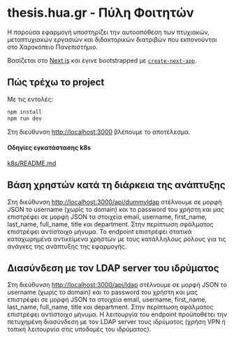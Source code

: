 # thesis.hua.gr - Πύλη Φοιτητών

H παρούσα εφαρμογή υποστηρίζει την αυτοαπόθεση των πτυχιακών, μεταπτυχιακών εργασιών και διδακτορικών διατριβών που εκπονούνται στο Χαροκόπειο Πανεπιστήμιο. 

Βασίζεται στο [Next.js](https://nextjs.org/) και έγινε bootstrapped με [`create-next-app`](https://github.com/vercel/next.js/tree/canary/packages/create-next-app).

## Πώς τρέχω το project

Με τις εντολές:

```bash
npm install
npm run dev
```

Στη διεύθυνση [http://localhost:3000](http://localhost:3000) βλέπουμε το αποτέλεσμα.

#### Οδηγίες εγκατάστασης k8s

[k8s/README.md](k8s/README.md)

## Βάση χρηστών κατά τη διάρκεια της ανάπτυξης

Στη διεύθυνση [http://localhost:3000/api/dummyldap](http://localhost:3000/api/dummyldap) στέλνουμε σε μορφή JSON το username (χωρίς το domain) και το password του χρήστη και μας επιστρέφει σε μορφή JSON τα στοιχεία email, username, first_name, last_name, full_name, title και department. Στην περίπτωση σφάλματος επιστρέφει αντίστοιχο μήνυμα.
Το endpoint επιστρέφει στατικά καταχωρημένα αντικείμενα χρηστών με τους κατάλληλους ρόλους για τις ανάγκες της ανάπτυξης της εφαρμογής.


## Διασύνδεση με τον LDAP server του ιδρύματος

Στη διεύθυνση [http://localhost:3000/api/ldap](http://localhost:3000/api/ldap) στέλνουμε σε μορφή JSON το username (χωρίς το domain) και το password του χρήστη και μας επιστρέφει σε μορφή JSON τα στοιχεία email, username, first_name, last_name, full_name, title και department. Στην περίπτωση σφάλματος επιστρέφει αντίστοιχο μήνυμα. Η λειτουργία του endpoint προϋποθέτει την πετυχημένη διασύνδεση με τον LDAP server τους ιδρύματος (χρήση VPN ή τοπική λειτουργία στις υποδομές του ιδρύματος).


